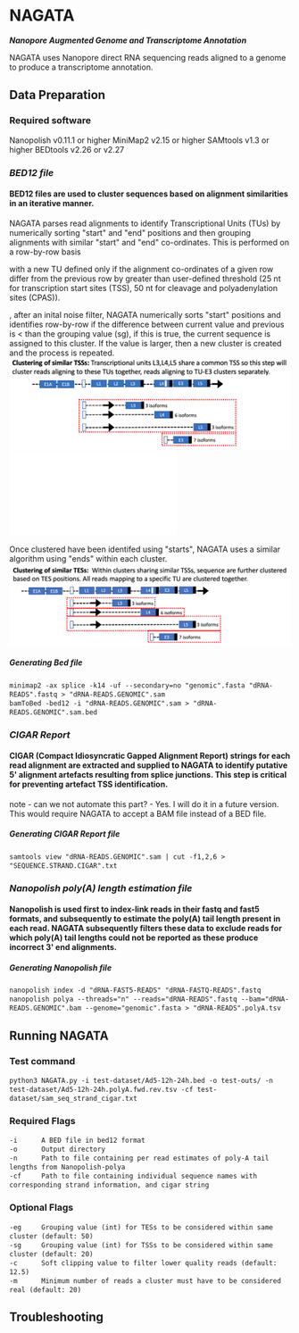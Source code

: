 # NAGATA
***Nanopore Augmented Genome and Transcriptome Annotation***

NAGATA uses Nanopore direct RNA sequencing reads aligned to a genome to produce a transcriptome annotation.
## Data Preparation
### Required software
Nanopolish v0.11.1 or higher
MiniMap2 v2.15 or higher
SAMtools v1.3 or higher
BEDtools v2.26 or v2.27

### ***BED12 file***

#### BED12 files are used to cluster sequences based on alignment similarities in an iterative manner. 
NAGATA parses read alignments to identify Transcriptional Units (TUs) by numerically sorting "start" and "end" positions and then grouping alignments with similar "start" and "end" co-ordinates. This is performed on a row-by-row basis 

with a new TU defined only if the alignment co-ordinates of a given row differ from the previous row by greater than user-defined threshold (25 nt for transcription start sites (TSS), 50 nt for cleavage and polyadenylation sites (CPAS)). 

, after an inital noise filter, NAGATA numerically sorts "start" positions and identifies row-by-row if the difference between current value and previous is < than the grouping value (sg), if this is true, the current sequence is assigned to this cluster. If the value is larger, then a new cluster is created and the process is repeated. 
![TSS-example](/modules/TSS-example.png)
![Algorithm example](/modules/Grouping-TSS.pdf)

Once clustered have been identifed using "starts", NAGATA uses a similar algorithm using "ends" within each cluster.
![TES-example](/modules/TES-example.png)
##### Generating Bed file
```
minimap2 -ax splice -k14 -uf --secondary=no "genomic".fasta "dRNA-READS".fastq > "dRNA-READS.GENOMIC".sam
bamToBed -bed12 -i "dRNA-READS.GENOMIC".sam > "dRNA-READS.GENOMIC".sam.bed
```

### ***CIGAR Report***
#### CIGAR (Compact Idiosyncratic Gapped Alignment Report) strings for each read alignment are extracted and supplied to NAGATA to identify putative 5' alignment artefacts resulting from splice junctions. This step is critical for preventing artefact TSS identification.
note - can we not automate this part? - Yes. I will do it in a future version. This would require NAGATA to accept a BAM file instead of a BED file.

##### Generating CIGAR Report file
```
samtools view "dRNA-READS.GENOMIC".sam | cut -f1,2,6 > "SEQUENCE.STRAND.CIGAR".txt
```


### ***Nanopolish poly(A) length estimation file***
#### Nanopolish is used first to index-link reads in their fastq and fast5 formats, and subsequently to estimate the poly(A) tail length present in each read. NAGATA subsequently filters these data to exclude reads for which poly(A) tail lengths could not be reported as these produce incorrect 3' end alignments.
##### Generating Nanopolish file
```
nanopolish index -d "dRNA-FAST5-READS" "dRNA-FASTQ-READS".fastq
nanopolish polya --threads="n" --reads="dRNA-READS".fastq --bam="dRNA-READS.GENOMIC".bam --genome="genomic".fasta > "dRNA-READS".polyA.tsv
```

## Running NAGATA
### Test command
```
python3 NAGATA.py -i test-dataset/Ad5-12h-24h.bed -o test-outs/ -n test-dataset/Ad5-12h-24h.polyA.fwd.rev.tsv -cf test-dataset/sam_seq_strand_cigar.txt
```
### Required Flags
```
-i      A BED file in bed12 format
-o      Output directory 
-n      Path to file containing per read estimates of poly-A tail lengths from Nanopolish-polya
-cf     Path to file containing individual sequence names with corresponding strand information, and cigar string
```
### Optional Flags
```
-eg     Grouping value (int) for TESs to be considered within same cluster (default: 50)
-sg     Grouping value (int) for TSSs to be considered within same cluster (default: 20)
-c      Soft clipping value to filter lower quality reads (default: 12.5)
-m      Minimum number of reads a cluster must have to be considered real (default: 20)
```

## Troubleshooting

